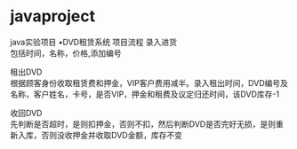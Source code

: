 # javaproject
java实验项目
•DVD租赁系统
项目流程
录入进货  
包括时间，名称，价格,添加编号

租出DVD   
根据顾客身份收取租赁费和押金，VIP客户费用减半。录入租出时间，DVD编号及名称，客户姓名，卡号，是否VIP，押金和租费及议定归还时间，该DVD库存-1

收回DVD   
先判断是否超时，是则扣押金，否则不扣，然后判断DVD是否完好无损，是则重新入库，否则没收押金并收取DVD金额，库存不变


